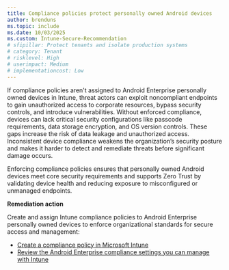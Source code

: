```yaml
---
title: Compliance policies protect personally owned Android devices
author: brenduns
ms.topic: include
ms.date: 10/03/2025
ms.custom: Intune-Secure-Recommendation
# sfipillar: Protect tenants and isolate production systems
# category: Tenant
# risklevel: High
# userimpact: Medium
# implementationcost: Low
---
```

If compliance policies aren't assigned to Android Enterprise personally owned devices in Intune, threat actors can exploit noncompliant endpoints to gain unauthorized access to corporate resources, bypass security controls, and introduce vulnerabilities. Without enforced compliance, devices can lack critical security configurations like passcode requirements, data storage encryption, and OS version controls. These gaps increase the risk of data leakage and unauthorized access. Inconsistent device compliance weakens the organization’s security posture and makes it harder to detect and remediate threats before significant damage occurs.

Enforcing compliance policies ensures that personally owned Android devices meet core security requirements and supports Zero Trust by validating device health and reducing exposure to misconfigured or unmanaged endpoints.

**Remediation action**

Create and assign Intune compliance policies to Android Enterprise personally owned devices to enforce organizational standards for secure access and management:  
- [Create a compliance policy in Microsoft Intune](/intune/intune-service/protect/create-compliance-policy#create-the-policy)
- [Review the Android Enterprise compliance settings you can manage with Intune](/intune/intune-service/protect/compliance-policy-create-android-for-work)
